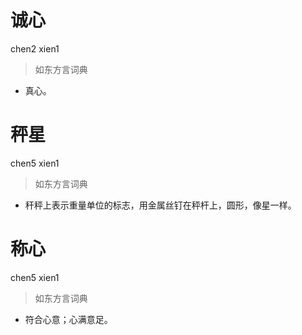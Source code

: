 # 诚心
chen2 xien1
> 如东方言词典
- 真心。

# 秤星
chen5 xien1
> 如东方言词典
- 秆秤上表示重量单位的标志，用金属丝钉在秤杆上，圆形，像星一样。

# 称心
chen5 xien1
> 如东方言词典
- 符合心意；心满意足。
